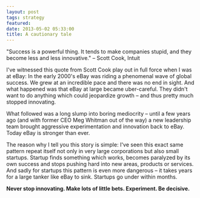 ```yaml
---
layout: post
tags: strategy
featured:
date: 2013-05-02 05:33:00
title: A cautionary tale
---
```

"Success is a powerful thing. It tends to make companies stupid, and they become less and less innovative." – Scott Cook, Intuit

I've witnessed this quote from Scott Cook play out in full force when I was at eBay: In the early 2000's eBay was riding a phenomenal wave of global success. We grew at an incredible pace and there was no end in sight. And what happened was that eBay at large became uber-careful. They didn't want to do anything which could jeopardize growth – and thus pretty much stopped innovating.

What followed was a long slump into boring mediocrity – until a few years ago (and with former CEO Meg Whitman out of the way) a new leadership team brought aggressive experimentation and innovation back to eBay. Today eBay is stronger than ever.

The reason why I tell you this story is simple: I've seen this exact same pattern repeat itself not only in very large corporations but also small startups. Startup finds something which works, becomes paralyzed by its own success and stops pushing hard into new areas, products or services. And sadly for startups this pattern is even more dangerous – it takes years for a large tanker like eBay to sink. Startups go under within months.

**Never stop innovating. Make lots of little bets. Experiment. Be decisive.**